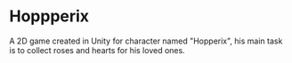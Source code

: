 # Hoppperix
A 2D game created in Unity for character named "Hopperix", his main task is to collect roses and hearts for his loved ones.
